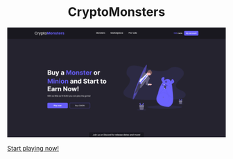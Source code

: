 <h1 align="center">CryptoMonsters</h1>
<img src="https://github.com/crypto-monsters/cryptomonstes-gitbook/blob/main/cryptomonsters.png?raw=true" alt="Cryptomonsters"/>

[Start playing now!](https://cryptomonsters-w.vercel.app/)
